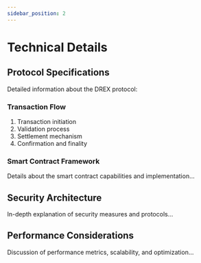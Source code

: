 ```yaml
---
sidebar_position: 2
---
```


# Technical Details

## Protocol Specifications

Detailed information about the DREX protocol:

### Transaction Flow
1. Transaction initiation
2. Validation process
3. Settlement mechanism
4. Confirmation and finality

### Smart Contract Framework

Details about the smart contract capabilities and implementation...

## Security Architecture

In-depth explanation of security measures and protocols...

## Performance Considerations

Discussion of performance metrics, scalability, and optimization... 